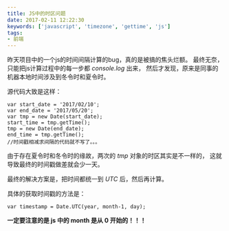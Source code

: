 ```yaml
---
title: JS中的时区问题
date: 2017-02-11 12:22:30
keywords: ['javascript', 'timezone', 'gettime', 'js']
tags:
- 前端
---
```

昨天项目中的一个js的时间间隔计算的bug，真的是被搞的焦头烂额。
最终无奈，只能把js计算过程中的每一步都 *console.log* 出来，
然后才发现，原来是同事的机器本地时间涉及到冬令时和夏令时。

源代码大致是这样：

```
var start_date = '2017/02/10';
var end_date = '2017/05/20';
var tmp = new Date(start_date);
start_time = tmp.getTime();
tmp = new Date(end_date);
end_time = tmp.getTime();
//时间戳相减求间隔的代码就不写了。。。
```

由于存在夏令时和冬令时的缘故，两次的 *tmp* 对象的时区其实是不一样的，
这就导致最终的时间戳做差就会少一天。

最终的解决方案是，把时间都统一到 *UTC* 后，然后再计算。

具体的获取时间戳的方法是：

```
var timestamp = Date.UTC(year, month-1, day);
```

**一定要注意的是 js 中的 month 是从 0 开始的！！！**
